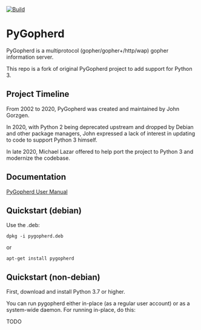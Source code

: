 [![Build](https://github.com/michael-lazar/pygopherd/workflows/Test/badge.svg)](https://github.com/michael-lazar/pygopherd/actions)

# PyGopherd

PyGopherd is a multiprotocol (gopher/gopher+/http/wap) gopher information server.

This repo is a fork of original PyGopherd project to add support for Python 3.

## Project Timeline

From 2002 to 2020, PyGopherd was created and maintained by John Gorzgen.

In 2020, with Python 2 being deprecated upstream and dropped by Debian
and other package managers, John expressed a lack of interest in updating
to code to support Python 3 himself.

In late 2020, Michael Lazar offered to help port the project to Python 3
and modernize the codebase. 

## Documentation

[PyGopherd User Manual](https://michael-lazar.github.io/pygopherd/doc/pygopherd.html)

## Quickstart (debian)

Use the .deb:

```
dpkg -i pygopherd.deb
```

or

```
apt-get install pygopherd
```

## Quickstart (non-debian)

First, download and install Python 3.7 or higher.

You can run pygopherd either in-place (as a regular user account) or
as a system-wide daemon. For running in-place, do this:

TODO
